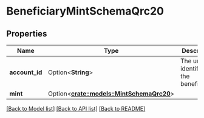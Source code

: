 # BeneficiaryMintSchemaQrc20

## Properties

Name | Type | Description | Notes
------------ | ------------- | ------------- | -------------
**account_id** | Option<**String**> | The unique identifiers of the beneficiaries | [optional]
**mint** | Option<[**crate::models::MintSchemaQrc20**](MintSchemaQrc20.md)> |  | [optional]

[[Back to Model list]](../README.md#documentation-for-models) [[Back to API list]](../README.md#documentation-for-api-endpoints) [[Back to README]](../README.md)



